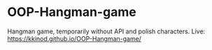# OOP-Hangman-game
Hangman game, temporarily without API and polish characters.
Live: https://kkinod.github.io/OOP-Hangman-game/

